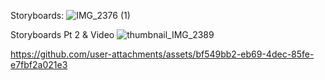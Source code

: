 Storyboards:
![IMG_2376 (1)](https://github.com/user-attachments/assets/2283b47d-a4e3-4c9d-bb44-ca38c6818858)


Storyboards Pt 2 & Video
![thumbnail_IMG_2389](https://github.com/user-attachments/assets/02635dad-b6e7-4e9d-b547-2c20b50d56df)


https://github.com/user-attachments/assets/bf549bb2-eb69-4dec-85fe-e7fbf2a021e3

